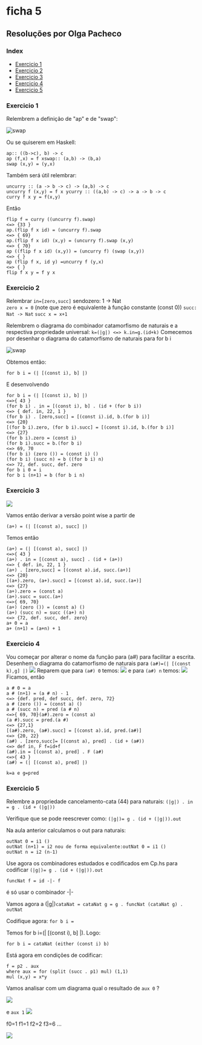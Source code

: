 
# ficha 5

  

## Resoluções por Olga Pacheco

  

### Index

  

-  [Exercicio 1](#ex1)
-  [Exercicio 2](#ex2)
- [Exercicio 3](#ex3)
-  [Exercicio 4](#ex4)
-  [Exercicio 5](#ex5)

  

### <a id="ex1"></a> Exercicio 1

 
Relembrem a definição de "ap" e de "swap":

![swap](https://github.com/giventofly/cp1920/blob/master/ficha5/f5_1.png)

Ou se quiserem em Haskell:

    ap:: ((b->c), b) -> c  
    ap (f,x) = f xswap:: (a,b) -> (b,a)  
    swap (x,y) = (y,x)

Também será útil relembrar:

    uncurry :: (a -> b -> c) -> (a,b) -> c  
    uncurry f (x,y) = f x ycurry :: ((a,b) -> c) -> a -> b -> c  
    curry f x y = f(x,y)

Então

    flip f = curry ((uncurry f).swap)  
    <=> {33 } 
    ap.(flip f x id) = (uncurry f).swap 
    <=> { 69}  
    ap.(flip f x id) (x,y) = (uncurry f).swap (x,y) 
    <=> { 70} 
    ap ((flip f x id) (x,y)) = (uncurry f) (swap (x,y))  
    <=> { }  
    ap (flip f x, id y) =uncurry f (y,x)  
    <=> { } 
    flip f x y = f y x


### <a id="ex2"></a> Exercicio 2

Relembrar
`in=[zero,succ]` sendozero: 1 -> Nat  
`zero x = 0` (note que zero é equivalente à função constante (const 0))
`succ: Nat -> Nat`
`succ x = x+1`

Relembrem o diagrama do combinador catamorfismo de naturais e a respectiva propriedade universal:
`k=(|g|) <=> k.in=g.(id+k)`
Comecemos por desenhar o diagrama do catamorfismo de naturais para for b i

![swap](https://github.com/giventofly/cp1920/blob/master/ficha5/f5_2.png)

Obtemos então:  

`for b i = (| [(const i), b] |)`

E desenvolvendo

`for b i = (| [(const i), b] |)`  
`<=>{ 43 }`  
`(for b i) . in = [(const i), b] . (id + (for b i))`  
`<=> { def. in, 22, 1 }`  
`(for b i) . [zero,succ] = [(const i).id, b.(for b i)]`  
`<=> {20}`  
`[(for b i).zero, (for b i).succ] = [(const i).id, b.(for b i)]`  
`<=> {27}`  
`(for b i).zero = (const i)`  
`(for b i).succ = b.(for b i)`  
`<=> 69, 70`  
`(for b i) (zero ()) = (const i) ()`  
`(for b i) (succ n) = b ((for b i) n)`  
`<=> 72, def. succ, def. zero`  
`for b i 0 = i`  
`for b i (n+1) = b (for b i n)`

### <a id="ex3"></a> Exercicio 3

![](https://github.com/giventofly/cp1920/blob/master/ficha5/f5_3.png)

Vamos então derivar a versão point wise a partir de

`(a+) = (| [(const a), succ] |)`

Temos então

    (a+) = (| [(const a), succ] |)  
    <=>{ 43 }  
    (a+) . in = [(const a), succ] . (id + (a+))  
    <=> { def. in, 22, 1 }  
    (a+) . [zero,succ] = [(const a).id, succ.(a+)]  
    <=> {20}  
    [(a+).zero, (a+).succ] = [(const a).id, succ.(a+)]  
    <=> {27}  
    (a+).zero = (const a)  
    (a+).succ = succ.(a+)  
    <=>{ 69, 70}  
    (a+) (zero ()) = (const a) ()  
    (a+) (succ n) = succ ((a+) n)  
    <=> {72, def. succ, def. zero}  
    a+ 0 = a  
    a+ (n+1) = (a+n) + 1

### <a id="ex4"></a> Exercicio 4

Vou começar por alterar o nome da função para (a#) para facilitar a escrita.  
Desenhem o diagrama do catamorfismo de naturais para `(a#)=(| [(const k),g] |)`
![](https://github.com/giventofly/cp1920/blob/master/ficha5/f5_4-1.png)
Reparem que para `(a#) 0` temos:
![](https://github.com/giventofly/cp1920/blob/master/ficha5/f5_4-2.png)
e para `(a#) n` temos:
![](https://github.com/giventofly/cp1920/blob/master/ficha5/f5_4-3.png)
Ficamos, então

    a # 0 = a  
    a # (n+1) = (a # n) - 1
    <=> {def. pred, def succ, def. zero, 72}
    a # (zero ()) = (const a) ()  
    a # (succ n) = pred (a # n)
    <=>{ 69, 70}(a#).zero = (const a)  
    (a #).succ = pred.(a #)
    <=> {27,1}
    [(a#).zero, (a#).succ] = [(const a).id, pred.(a#)]
    <=> {20, 22}
    (a#) . [zero,succ]= [(const a), pred] . (id + (a#))
    <=> def in, F f=id+f
    (a#).in = [(const a), pred] . F (a#)
    <=>{ 43 }
    (a#) = (| [(const a), pred] |)

`k=a e g=pred`

### <a id="ex5"></a> Exercicio 5

Relembre a propriedade cancelamento-cata (44) para naturais: `(|g|) . in = g . (id + (|g|))`

Verifique que se pode reescrever como: `(|g|)= g . (id + (|g|)).out`

Na aula anterior calculamos o out para naturais:  

    outNat 0 = i1 ()  
    outNat (n+1) = i2 nou de forma equivalente:outNat 0 = i1 ()  
    outNat n = i2 (n-1)

Use agora os combinadores estudados e codificados em Cp.hs para codificar `(|g|)= g . (id + (|g|)).out`

`funcNat f = id -|- f`

é só usar o combinador -|-

Vamos agora a (|g|)`cataNat = cataNat g = g . funcNat (cataNat g) . outNat`

Codifique agora: `for b i =`

Temos for b i=(| [(const i), b] |). 
Logo:

`for b i = cataNat (either (const i) b)`

Está agora em condições de codificar:

    f = p2 . aux
    where aux = for (split (succ . p1) mul) (1,1)
    mul (x,y) = x*y
    
Vamos analisar com um diagrama qual o resultado de `aux 0` ?

![](https://github.com/giventofly/cp1920/blob/master/ficha5/f5_5-1.png)

e  `aux 1`
![](https://github.com/giventofly/cp1920/blob/master/ficha5/f5_5-2.png)

f0=1 f1=1 f2=2 f3=6 ...

![](https://github.com/giventofly/cp1920/blob/master/ficha5/f5_5-3.png)



